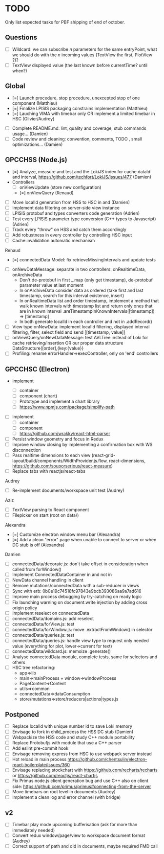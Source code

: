 # TODO

Only list expected tasks for PBF shipping of end of october.

## Questions

* [ ] Wildcard: we can subscribe *n* parameters for the same entryPoint, what we should do with the *n* incoming values (TextView the first, PlotView ?)?
* [ ] TextView displayed value (the last known before currentTime? until when?)

## Global

* [=] Launch procedure, stop procedure, unexcepted stop of one component (Matthieu)
* [=] Finalize LPISIS packaging constrains implementation (Matthieu)
* [=] Lauching VIMA with timebar only OR implement a limited timebar in HSC (Olivier/Audrey)
* [ ] Complete README.md: lint, quality and coverage, stub  commands usage... (Damien)
* [ ] Code review and cleaning: convention, comments, TODO , small optimizations... (Damien)

## GPCCHSS (Node.js)

* [=] Analyze, measure and test and the LokiJS index for cache dataId and interval, https://github.com/techfort/LokiJS/issues/477 (Damien)
* Controllers
  * [ ] onViewUpdate (store new configuration)
  * [=] onViewQuery (Renaud)
* [ ] Move localId generation from HSS to HSC in <Subscription/> and <View/> (Damien)
* [ ] Implement data filtering on server-side view instance
* [ ] LPISIS protobuf and types converters code generation (Adrien)
* [ ] Test every LPISIS parameter type conversion (C++ types to Javascript) (Adrien)
* [ ] Track every "throw" on HSS and catch them accordingly
* [ ] Add robustness in every controller by controlling HSC input
* [ ] Cache invalidation automatic mechanism

Renaud
* [=] connectedData Model: fix retrieveMissingIntervals and update tests
* [ ] onNewDataMessage: separate in two controllers: onRealtimeData, onArchiveData
  - Don't de-protobuf in first _.map (only get timestamp), de-protobuf parameter value at last moment
  - In onArchiveData consider data as ordered (take first and last timestamp, search for this interval existence, insert)
  - In onRealtimeData list and order timestamp, implement a method that walk known intervals with timestamp list and return only ones that are in known interval .areTimestampInKnownIntervals([timestamp]) => [timestamp]  
  - In both generate localId in each controller and not in .addRecord()
* [ ] View type onNewData: implement localId filtering, displayed interval filtering, filter, select field and send [[timestamp, value]]
* [ ] onViewQuery/onNewDataMessage: test AVLTree instead of Loki for cache retrieving/insertion OR our proper data structure DataStructure{[order],{key:{value}}
* [ ] Profiling: rename errorHandler=>execController, only on 'end' controllers

## GPCCHSC (Electron)

* Implement <PlotView/>
  - [ ] container
  - [ ] component (chart)
  - [ ] Prototype and implement a chart library
  - [ ] https://www.npmjs.com/package/simplify-path
* [ ] Implement <TextView/>
  - [ ] container
  - [ ] component
  - [ ] https://github.com/wrakky/react-html-parser
* [ ] Persist window geometry and focus in Redux
* [ ] Improve window closing by implementing a confirmation box with WS disconnection
* [ ] Pass realtime dimensions to each view (react-grid-layout/build/components/WidthProvider.js.flow, react-dimensions, https://github.com/souporserious/react-measure)
* [ ] Replace tabs with reactjs/react-tabs

Audrey
* [ ] Re-implement documents/workspace unit test (Audrey)

Aziz
* [ ] TextView parsing to React component
* [ ] Filepicker on start (root on data/)

Alexandra
* [=] Customize electron window menu bar (Alexandra)
* [=] Add a clean "error" page when unable to connect to server or when DC stub is off (Alexandra)

Damien
* [ ] connectedData/decorate.js: don't take offset in consideration when called from forWindow()
* [ ] Implement ConnectedDataContainer in <Page/> and not in <Views/>
* [ ] NewData channel handling in client
* [ ] Remove mutations/connectedData with a sub-reducer in views
* [ ] Sync with erb: 0b0e19c74518fc97843e9bcb393086aa9a7ad616
* [ ] Improve main process debugging by try-catching on ready logic
* [ ] Fix launching warning on document.write injection by adding cross origin policy
* [ ] Implement reselect on connectedData
* [ ] connectedData/domains.js: add reselect
* [ ] connectedData/forView.js: test
* [ ] connectedData/forWindow.js: move .extractFromWindow() in selector
* [ ] connectedData/queries.js: test
* [ ] connectedData/queries.js: handle view type to request only needed value (everything for plot, lower->current for text)
* [ ] connectedData/wildcard.js: memoize .generate()
* [ ] Analyse connectedData module, complete tests, same for selectors and others
* [ ] HSC tree refactoring:
  - app=>lib
  - main=>mainProcess + window=>windowProcess
  - PageContent=>Content
  - utils=>common
  - connectedData=>dataConsumption
  - store/mutations=>store/reducers|actions|types.js

## Postponed

* [ ] Replace localId with unique number id to save Loki memory
* [ ] Envisage to fork in child_process the HSS DC stub (Damien)
* [ ] Webpackize the HSS code and study C++ module portability
* [ ] Replace Protobufjs with module that use a C++ parser
* [ ] Add eslint pre-commit hook
* [ ] Envisage removing express from HSC to use webpack server instead
* [ ] Hot reload in main process https://github.com/chentsulin/electron-react-boilerplate/issues/360
* [ ] Envisage replacing stockchart with https://github.com/recharts/recharts or https://github.com/reactjs/react-chartjs
* [ ] Fix Primus node.js client generation bug and use C++ also on client side: https://github.com/primus/primus#connecting-from-the-server
* [ ] Move timebars on root level in documents (Audrey)
* [ ] Implement a clean log and error channel (with bridge)

## v2
* [ ] Timebar play mode upcoming bufferisation (ask for more than immediately needed)
* [ ] Convert redux window/page/view to workspace document format (Audrey)
* [ ] Correct support of path and oId in documents, maybe required FMD call
